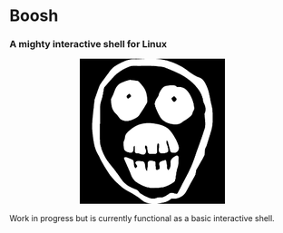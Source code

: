 # Boosh
### A mighty interactive shell for Linux

<p align="center">
    <img src="https://github.com/Echinoidea/boosh/blob/master/docs/github/images/boosh-logo.png" alt="boosh logo" width="256" height="256"/>
</p>

Work in progress but is currently functional as a basic interactive shell.

